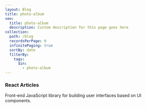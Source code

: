 ```yaml
---
layout: Blog
title: photo-album
seo:
  title: photo-album
  description: Custom description for this page goes here
collection:
  path: /blog
  recordsPerPage: 9
  infinitePaging: true
  sortBy: date
  filterBy:
    tags:
      $in:
        - photo-album
---
```


### React Articles

Front-end JavaScript library for building user interfaces based on UI components.
